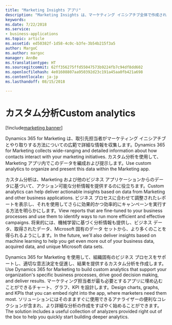 ```yaml
---
title: "Marketing Insights アプリ"
description: "Marketing Insights は、マーケティング イニシアチブ全体で作成される多様なデータと通信を収集、管理、分析し、マーケティング担当者がキャンペーンの対象にしてより効率的に実行できるように関連するアクションを識別します。"
keywords: 
ms.date: 7/22/2018
ms.service:
- business-applications
ms.topic: article
ms.assetid: ed50382f-1d58-4c0c-b3fe-3b54b215f3a5
author: MargoC
ms.author: margoc
manager: AnnBe
ms.translationtype: HT
ms.sourcegitcommit: 62ff356275ffd55047573b9224fb7c94df8dd602
ms.openlocfilehash: 4e01608807aa950392d23c191a45aa0fb421a698
ms.contentlocale: ja-jp
ms.lasthandoff: 08/15/2018

---
```


# <a name="custom-analytics"></a><span data-ttu-id="96687-103">カスタム分析</span><span class="sxs-lookup"><span data-stu-id="96687-103">Custom analytics</span></span>

[!include[marketing banner](../../includes/marketing.md)]



<span data-ttu-id="96687-104">Dynamics 365 for Marketing は、取引先担当者がマーケティング イニシアチブとやり取りする方法についての広範で詳細な情報を収集します。</span><span class="sxs-lookup"><span data-stu-id="96687-104">Dynamics 365 for Marketing collects wide-ranging and detailed information about how contacts interact with your marketing initiatives.</span></span> <span data-ttu-id="96687-105">カスタム分析を使用して、Marketing アプリ内でこのデータを編成および提示します。</span><span class="sxs-lookup"><span data-stu-id="96687-105">Use custom analytics to organize and present this data within the Marketing app.</span></span>

<span data-ttu-id="96687-106">カスタム分析は、Marketing および他のビジネス アプリケーションからのデータに基づいて、アクション可能な分析情報を提供するのに役立ちます。</span><span class="sxs-lookup"><span data-stu-id="96687-106">Custom analytics can help deliver actionable insights based on data from Marketing and other business applications.</span></span> <span data-ttu-id="96687-107">ビジネス プロセスに合わせて調整されたレポートを表示し、それを使用してさらに効果的かつ効率的にキャンペーンを実行する方法を明らかにします。</span><span class="sxs-lookup"><span data-stu-id="96687-107">View reports that are fine-tuned to your business processes and use them to identify ways to run more efficient and effective campaigns.</span></span> <span data-ttu-id="96687-108">将来的には、機械学習に基づく分析情報も提供し、ビジネス データ、取得されたデータ、Microsoft 固有のデータ セットから、より多くのことを得られるようにします。</span><span class="sxs-lookup"><span data-stu-id="96687-108">In the future, we'll also deliver insights based on machine learning to help you get even more out of your business data, acquired data, and unique Microsoft data sets.</span></span>

<span data-ttu-id="96687-109">Dynamics 365 for Marketing を使用して、組織固有のビジネス プロセスをサポートし、適切な意志決定を促進し、結果を提供するカスタム分析を作成します。</span><span class="sxs-lookup"><span data-stu-id="96687-109">Use Dynamics 365 for Marketing to build custom analytics that support your organization's specific business processes, drive good decision making, and deliver results.</span></span> <span data-ttu-id="96687-110">マーケティング担当者が最も必要とするアプリに埋め込むことができるチャート、グラフ、KPI を設計します。</span><span class="sxs-lookup"><span data-stu-id="96687-110">Design charts, graphs, and KPIs that you can embed right into the app, where marketers need them most.</span></span> <span data-ttu-id="96687-111">ソリューションにはそのまますぐに使用できるアナライザーの便利なコレクションが含まれ、より詳細な分析の作成をすばやく始めることができます。</span><span class="sxs-lookup"><span data-stu-id="96687-111">The solution includes a useful collection of analyzers provided right out of the box to help you quickly start building deeper analytics.</span></span>

<!--
### Who uses this feature
Marketers and marketing managers. Business analysts to build custom dashboards
### Setup required
Customers must bring their own Power BI subscription to use these analyzers or custom analytics with Marketing and other business data.
-->

